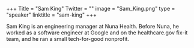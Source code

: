 +++
Title = "Sam King"
Twitter = ""
image = "Sam_King.png"
type = "speaker"
linktitle = "sam-king"
+++

Sam King is an engineering manager at Nuna Health. Before Nuna, he worked as a software engineer at Google and on the healthcare.gov fix-it team, and he ran a small tech-for-good nonprofit.

